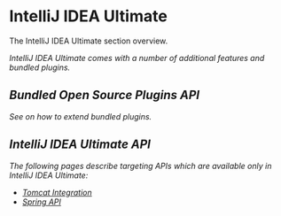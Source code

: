 <!-- Copyright 2000-2023 JetBrains s.r.o. and contributors. Use of this source code is governed by the Apache 2.0 license. -->

# IntelliJ IDEA Ultimate

<link-summary>The IntelliJ IDEA Ultimate section overview.</link-summary>

<var name="productID" value="idea"/>
<var name="marketplaceProductID" value="idea"/>
<include from="snippets.md" element-id="jetbrainsIDE_TLDR"/>

IntelliJ IDEA Ultimate comes with a number of additional features and bundled plugins.
<include from="idea.md" element-id="idea_editions"/>

<include from="snippets.md" element-id="jetbrainsProductOpenSourceLicense"/>

## Bundled Open Source Plugins API

See [](oss_plugins_extension_point_list.md) on how to extend bundled plugins.

## IntelliJ IDEA Ultimate API

The following pages describe targeting APIs which are available only in IntelliJ IDEA Ultimate:

* [Tomcat Integration](tomcat_integration.md)
* [Spring API](spring_api.md)
